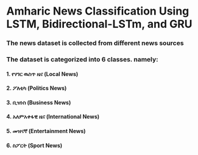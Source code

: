 # Amharic News Classification Using LSTM, Bidirectional-LSTm, and GRU
### The news dataset is collected from different news sources
### The dataset is categorized into 6 classes. namely:
####     1. የሃገር ዉስጥ ዜና (Local News)
####     2. ፖለቲካ  (Politics News)
####     3. ቢዝነስ (Business News)
####     4. አለምአቀፋዊ ዜና (International News)
####     5. መዝናኛ (Entertainment News)
####     6. ስፖርት (Sport News)
